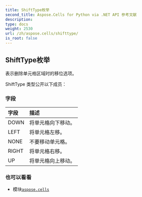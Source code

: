 ```yaml
---
title: ShiftType枚举
second_title: Aspose.Cells for Python via .NET API 参考文献
description:
type: docs
weight: 2530
url: /zh/aspose.cells/shifttype/
is_root: false
---
```

## ShiftType枚举
表示删除单元格区域时的移位选项。



ShiftType 类型公开以下成员：

### 字段
|字段|描述|
| :- | :- |
| DOWN |将单元格向下移动。|
| LEFT |将单元格左移。|
| NONE |不要移动单元格。|
| RIGHT |将单元格右移。|
| UP |将单元格向上移动。|



### 也可以看看
* 模块[`aspose.cells`](..)
